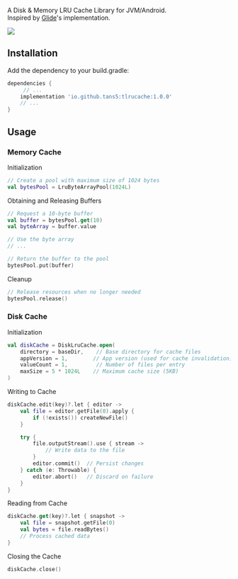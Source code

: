
A Disk & Memory LRU Cache Library for JVM/Android.  
Inspired by [Glide](https://github.com/bumptech/glide)'s implementation.  
  
[![](https://img.shields.io/maven-metadata/v.svg?label=maven-central&metadataUrl=https%3A%2F%2Frepo1.maven.org%2Fmaven2%2Fio%2Fgithub%2Ftans5%2Ftlrucache%2Fmaven-metadata.xml)](https://central.sonatype.com/artifact/io.github.tans5/tlrucache)
  
## Installation

Add the dependency to your build.gradle:
```Groovy
dependencies {
	 // ...
    implementation 'io.github.tans5:tlrucache:1.0.0'
    // ...
}
```

## Usage

### Memory Cache

Initialization
```Kotlin
// Create a pool with maximum size of 1024 bytes
val bytesPool = LruByteArrayPool(1024L)
```

Obtaining and Releasing Buffers

```Kotlin
// Request a 10-byte buffer
val buffer = bytesPool.get(10)
val byteArray = buffer.value

// Use the byte array
// ...

// Return the buffer to the pool
bytesPool.put(buffer)
```

Cleanup

```Kotlin
// Release resources when no longer needed
bytesPool.release()
```

### Disk Cache

Initialization

```Kotlin
val diskCache = DiskLruCache.open(
    directory = baseDir,    // Base directory for cache files
    appVersion = 1,        // App version (used for cache invalidation)
    valueCount = 1,         // Number of files per entry
    maxSize = 5 * 1024L    // Maximum cache size (5KB)
)
```

Writing to Cache

```Kotlin
diskCache.edit(key)?.let { editor ->
    val file = editor.getFile(0).apply {
        if (!exists()) createNewFile()
    }

    try {
        file.outputStream().use { stream ->
            // Write data to the file
        }
        editor.commit()  // Persist changes
    } catch (e: Throwable) {
        editor.abort()   // Discard on failure
    }
}
```

Reading from Cache

```Kotlin
diskCache.get(key)?.let { snapshot ->
    val file = snapshot.getFile(0)
    val bytes = file.readBytes()
    // Process cached data
}
```
Closing the Cache

```Kotlin
diskCache.close()
```



